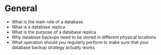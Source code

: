 # General

   * What is the main role of a database
   * What is a database replica
   * What is the purpose of a database replica
   * Why database backups need to be stored in different physical locations
   * What operation should you regularly perform to make sure that your database backup strategy actually works

